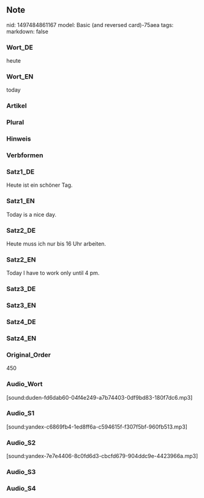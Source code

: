 ## Note
nid: 1497484861167
model: Basic (and reversed card)-75aea
tags: 
markdown: false

### Wort_DE
heute

### Wort_EN
today

### Artikel


### Plural


### Hinweis


### Verbformen


### Satz1_DE
Heute ist ein schöner Tag.

### Satz1_EN
Today is a nice day.

### Satz2_DE
Heute muss ich nur bis 16 Uhr arbeiten.

### Satz2_EN
Today I have to work only until 4 pm.

### Satz3_DE


### Satz3_EN


### Satz4_DE


### Satz4_EN


### Original_Order
450

### Audio_Wort
[sound:duden-fd6dab60-04f4e249-a7b74403-0df9bd83-180f7dc6.mp3]

### Audio_S1
[sound:yandex-c6869fb4-1ed8ff6a-c594615f-f307f5bf-960fb513.mp3]

### Audio_S2
[sound:yandex-7e7e4406-8c0fd6d3-cbcfd679-904ddc9e-4423966a.mp3]

### Audio_S3


### Audio_S4

